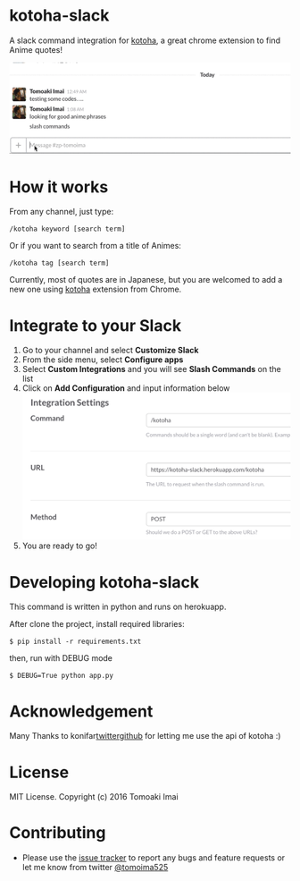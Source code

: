 # kotoha-slack
A slack command integration for [kotoha](https://github.com/konifar/kotoha), a great chrome extension to find Anime quotes!

![demo](https://github.com/tomoima525/kotoha-slack/blob/master/img/demo.gif)

# How it works
From any channel, just type:
```
/kotoha keyword [search term]
```

Or if you want to search from a title of Animes:
```
/kotoha tag [search term]
```

Currently, most of quotes are in Japanese, but you are welcomed to add a new one using [kotoha](https://github.com/konifar/kotoha) extension from Chrome.

# Integrate to your Slack

1. Go to your channel and select **Customize Slack**
2. From the side menu, select **Configure apps**
3. Select **Custom Integrations** and you will see **Slash Commands** on the list
4. Click on **Add Configuration** and input information below  
![img_3](https://github.com/tomoima525/kotoha-slack/blob/master/img/img_3.png)
5. You are ready to go!

# Developing kotoha-slack
This command is written in python and runs on herokuapp.

After clone the project, install required libraries:
```
$ pip install -r requirements.txt
```
then, run with DEBUG mode
```
$ DEBUG=True python app.py
```

# Acknowledgement
Many Thanks to konifar[twitter](https://twitter.com/konifar)[github](https://github.com/konifar) for letting me use the api of kotoha :)

# License
MIT License.
Copyright (c) 2016 Tomoaki Imai

# Contributing

- Please use the [issue tracker](https://github.com/tomoima525/kotoha-slack/issues) to report any bugs and feature requests or let me know from twitter [@tomoima525](https://twitter.com/tomoima525)
